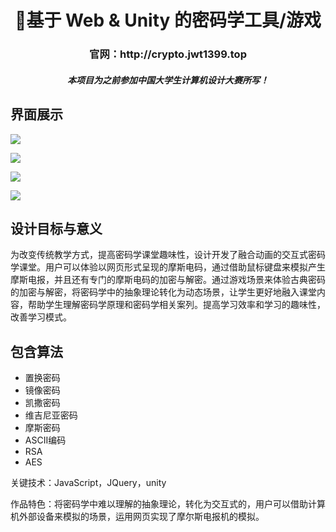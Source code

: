 <h1 align="center"> 🍊基于 Web & Unity 的密码学工具/游戏 </h1>
<h3 align="center"> 官网：http://crypto.jwt1399.top </h3>
<h5 align="center"> 本项目为之前参加中国大学生计算机设计大赛所写！ </h5>



## 界面展示

![](https://cdn.jsdelivr.net/gh/jwt1399/cdn/img/202111191347873.png)

![](https://cdn.jsdelivr.net/gh/jwt1399/cdn/img/202111191349405.png)

![](https://cdn.jsdelivr.net/gh/jwt1399/cdn/img/202111191349405.png)

![](https://cdn.jsdelivr.net/gh/jwt1399/cdn/img/202111191350410.png)

## 设计目标与意义

为改变传统教学方式，提高密码学课堂趣味性，设计开发了融合动画的交互式密码学课堂。用户可以体验以网页形式呈现的摩斯电码，通过借助鼠标键盘来模拟产生摩斯电报，并且还有专门的摩斯电码的加密与解密。通过游戏场景来体验古典密码的加密与解密，将密码学中的抽象理论转化为动态场景，让学生更好地融入课堂内容，帮助学生理解密码学原理和密码学相关案列。提高学习效率和学习的趣味性，改善学习模式。

## 包含算法

- 置换密码
- 镜像密码
- 凯撒密码
- 维吉尼亚密码
- 摩斯密码
- ASCII编码
- RSA
- AES

关键技术：JavaScript，JQuery，unity

作品特色：将密码学中难以理解的抽象理论，转化为交互式的，用户可以借助计算机外部设备来模拟的场景，运用网页实现了摩尔斯电报机的模拟。

